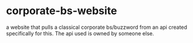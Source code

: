 # corporate-bs-website
 a website that pulls a classical corporate bs/buzzword from an api created specifically for this. The api used is owned by someone else.

